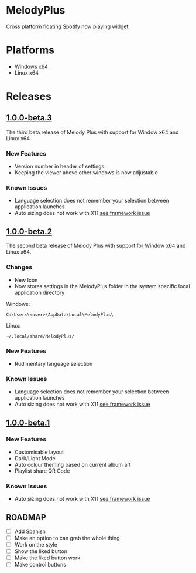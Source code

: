 # MelodyPlus
Cross platform floating [Spotify](https://spotify.com) now playing widget

# Platforms
- Windows x64
- Linux x64

# Releases
## [1.0.0-beta.3](https://github.com/Thelonedevil/MelodyPlus/releases/tag/1.0.0-beta.3)
The third beta release of Melody Plus with support for Window x64 and Linux x64.

### New Features
- Version number in header of settings
- Keeping the viewer above other windows is now adjustable  

### Known Issues
- Language selection does not remember your selection between application launches
- Auto sizing does not work with X11 [see framework issue](https://github.com/AvaloniaUI/Avalonia/issues/1748) 

## [1.0.0-beta.2](https://github.com/Thelonedevil/MelodyPlus/releases/tag/1.0.0-beta.2)
The second beta release of Melody Plus with support for Window x64 and Linux x64.

### Changes
- New Icon
- Now stores settings in the MelodyPlus folder in the system specific local application directory 

Windows:
```
C:\Users\<user>\AppData\Local\MelodyPlus\
```
Linux:
```
~/.local/share/MelodyPlus/
```
### New Features
- Rudimentary language selection
### Known Issues
- Language selection does not remember your selection between application launches
- Auto sizing does not work with X11 [see framework issue](https://github.com/AvaloniaUI/Avalonia/issues/1748) 

## [1.0.0-beta.1](https://github.com/Thelonedevil/MelodyPlus/releases/tag/1.0.0-beta.1)
### New Features
- Customisable layout
- Dark/Light Mode
- Auto colour theming based on current album art
- Playlist share QR Code

### Known Issues
- Auto sizing does not work with X11 [see framework issue](https://github.com/AvaloniaUI/Avalonia/issues/1748) 

## ROADMAP
- [ ] Add Spanish
- [ ] Make an option to can grab the whole thing
- [ ] Work on the style
- [ ] Show the liked button
- [ ] Make the liked button work
- [ ] Make control buttons
